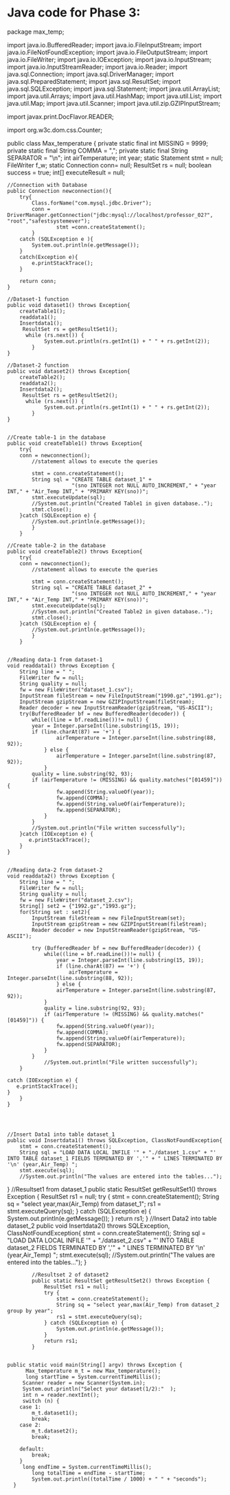 # Java code for Phase 3:

package max_temp;

import java.io.BufferedReader;
import java.io.FileInputStream;
import java.io.FileNotFoundException;
import java.io.FileOutputStream;
import java.io.FileWriter;
import java.io.IOException;
import java.io.InputStream;
import java.io.InputStreamReader;
import java.io.Reader;
import java.sql.Connection;
import java.sql.DriverManager;
import java.sql.PreparedStatement;
import java.sql.ResultSet;
import java.sql.SQLException;
import java.sql.Statement;
import java.util.ArrayList;
import java.util.Arrays;
import java.util.HashMap;
import java.util.List;
import java.util.Map;
import java.util.Scanner;
import java.util.zip.GZIPInputStream;

import javax.print.DocFlavor.READER;

import org.w3c.dom.css.Counter;



public class Max_temperature {
	private static final int MISSING = 9999;
	private static final String COMMA = ",";
	private static final String SEPARATOR = "\n";
	int airTemperature;
	int year;
	static Statement stmt = null;
	FileWriter f_w;
	static Connection conn= null;
	ResultSet rs = null;
    boolean success = true;
    int[] executeResult = null;
	
	
	//Connection with Database
	public Connection newconnection(){
		try{
			Class.forName("com.mysql.jdbc.Driver");
			conn = DriverManager.getConnection("jdbc:mysql://localhost/professor_02?", "root","safestsystemever");
					stmt =conn.createStatement();						
			}
		catch (SQLException e ){
			System.out.println(e.getMessage());
		}
		catch(Exception e){
			e.printStackTrace();
		}

		return conn;
	}
	
	//Dataset-1 function
	public void dataset1() throws Exception{
		createTable1();
		readdata1();
		Insertdata1();
		 ResultSet rs = getResultSet1();
		  while (rs.next()) {
				System.out.println(rs.getInt(1) + " " + rs.getInt(2));
			}
	}
	
	//Dataset-2 function
	public void dataset2() throws Exception{
		createTable2();
		readdata2();
		Insertdata2();
		 ResultSet rs = getResultSet2();
		  while (rs.next()) {
				System.out.println(rs.getInt(1) + " " + rs.getInt(2));
			}
	}
	
	
	//Create table-1 in the database
	public void createTable1() throws Exception{
		try{
		conn = newconnection();
			//statement allows to execute the queries
			
			stmt = conn.createStatement();
			String sql = "CREATE TABLE dataset_1" +
						 "(sno INTEGER not NULL AUTO_INCREMENT," + "year INT," + "Air_Temp INT," + "PRIMARY KEY(sno))";
			stmt.executeUpdate(sql);
			//System.out.println("Created Table1 in given database..");
			stmt.close();
		}catch (SQLException e) {
			//System.out.println(e.getMessage());
			}		
		}
	
	//Create table-2 in the database
	public void createTable2() throws Exception{
		try{
		conn = newconnection();
			//statement allows to execute the queries
			
			stmt = conn.createStatement();
			String sql = "CREATE TABLE dataset_2" +
						 "(sno INTEGER not NULL AUTO_INCREMENT," + "year INT," + "Air_Temp INT," + "PRIMARY KEY(sno))";
			stmt.executeUpdate(sql);
			//System.out.println("Created Table2 in given database..");
			stmt.close();
		}catch (SQLException e) {
			//System.out.println(e.getMessage());
			}		
		}


	//Reading data-1 from dataset-1
	void readdata1() throws Exception {
		String line = " ";
		FileWriter fw = null;
		String quality = null;
		fw = new FileWriter("dataset_1.csv");
	    InputStream fileStream = new FileInputStream("1990.gz","1991.gz");
	    InputStream gzipStream = new GZIPInputStream(fileStream);	 
	    Reader decoder = new InputStreamReader(gzipStream, "US-ASCII");
	    try(BufferedReader bf = new BufferedReader(decoder)) {
	    	while((line = bf.readLine())!= null) {
	    	year = Integer.parseInt(line.substring(15, 19));
	    	if (line.charAt(87) == '+') { 
	    			airTemperature = Integer.parseInt(line.substring(88, 92));
	    		} else {
	    			airTemperature = Integer.parseInt(line.substring(87, 92));
	    		}
	    	quality = line.substring(92, 93);
	    	if (airTemperature != (MISSING) && quality.matches("[01459]")) {
	    		    fw.append(String.valueOf(year));
	    			fw.append(COMMA);	    		
	    			fw.append(String.valueOf(airTemperature));
	    			fw.append(SEPARATOR);
	    		}
	    	}
	    	//System.out.println("File written successfully");
	    }catch (IOException e) {
		   e.printStackTrace();
		}
	}
	
	
	//Reading data-2 from dataset-2
	void readdata2() throws Exception {
		String line = " ";
		FileWriter fw = null;
		String quality = null;
		fw = new FileWriter("dataset_2.csv");
		String[] set2 = {"1992.gz","1993.gz"};
		for(String set : set2){
			InputStream fileStream = new FileInputStream(set);
			InputStream gzipStream = new GZIPInputStream(fileStream);	 
			Reader decoder = new InputStreamReader(gzipStream, "US-ASCII");
		
			try (BufferedReader bf = new BufferedReader(decoder)) {
				while((line = bf.readLine())!= null) {
					year = Integer.parseInt(line.substring(15, 19));
					if (line.charAt(87) == '+') { 
						airTemperature = Integer.parseInt(line.substring(88, 92));
					} else {
	    			airTemperature = Integer.parseInt(line.substring(87, 92));
	    		}
	    		quality = line.substring(92, 93);
	    		if (airTemperature != (MISSING) && quality.matches("[01459]")) {
	    		    fw.append(String.valueOf(year));
	    			fw.append(COMMA);	    		
	    			fw.append(String.valueOf(airTemperature));
	    			fw.append(SEPARATOR);
	    		}
	    	}
				//System.out.println("File written successfully");
	    }
		
	catch (IOException e) {
	   e.printStackTrace();
	}
		}
	}

	
	
	
	//Insert Data1 into table dataset_1	
	public void Insertdata1() throws SQLException, ClassNotFoundException{
		stmt = conn.createStatement();
		String sql = "LOAD DATA LOCAL INFILE '" + "./dataset_1.csv" + "' INTO TABLE dataset_1 FIELDS TERMINATED BY ','" + " LINES TERMINATED BY '\n' (year,Air_Temp) ";	
		stmt.execute(sql);
		//System.out.println("The values are entered into the tables...");
}
	//Resultset1 from dataset_1
	public static ResultSet getResultSet1() throws Exception {
		ResultSet rs1 = null;
		try {
			stmt = conn.createStatement();
			String sq = "select year,max(Air_Temp) from dataset_1";
			rs1 = stmt.executeQuery(sq);
		} catch (SQLException e) {
			System.out.println(e.getMessage());
		}
		return rs1;
	}
	//Insert Data2 into table dataset_2	
			public void Insertdata2() throws SQLException, ClassNotFoundException{
				stmt = conn.createStatement();
				String sql = "LOAD DATA LOCAL INFILE '" + "./dataset_2.csv" + "' INTO TABLE dataset_2 FIELDS TERMINATED BY ','" + " LINES TERMINATED BY '\n' (year,Air_Temp) ";	
				stmt.execute(sql);
				//System.out.println("The values are entered into the tables...");
		}
			
			//Resultset 2 of dataset2
			public static ResultSet getResultSet2() throws Exception {
				ResultSet rs1 = null;
				try {
					stmt = conn.createStatement();
					String sq = "select year,max(Air_Temp) from dataset_2 group by year";
					rs1 = stmt.executeQuery(sq);
				} catch (SQLException e) {
					System.out.println(e.getMessage());
				}
				return rs1;
			}

		
	public static void main(String[] argv) throws Exception {
		  Max_temperature m_t = new Max_temperature();
		  long startTime = System.currentTimeMillis();
		 Scanner reader = new Scanner(System.in);
		 System.out.println("Select your dataset(1/2):"  );
		 int n = reader.nextInt();
		 switch (n) {
		case 1:
			m_t.dataset1();
			break;
		case 2: 
			m_t.dataset2();
			break;

		default:
			break;
		}
		 long endTime = System.currentTimeMillis();
			long totalTime = endTime - startTime;
			System.out.println((totalTime / 1000) + " " + "seconds");
	  }
